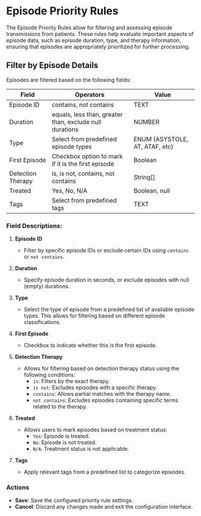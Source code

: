 # Episode Priority Rules
The Episode Priority Rules allow for filtering and assessing episode transmissions from patients. These rules help evaluate important aspects of episode data, such as episode duration, type, and therapy information, ensuring that episodes are appropriately prioritized for further processing.

## Filter by Episode Details

Episodes are filtered based on the following fields:

| Field             | Operators                                                    | Value                           |
| ----------------- | -----------------------------------------------------------  | ------------------------------- |
| Episode ID        | contains, not contains                                       | TEXT                            |
| Duration          | equals, less than, greater than, exclude null durations      | NUMBER                          |
| Type              | Select from predefined episode types                         | ENUM (ASYSTOLE, AT, ATAF, etc)  |
| First Episode     | Checkbox option to mark if it is the first episode           | Boolean                         |
| Detection Therapy | is, is not, contains, not contains                           | String[]                        |
| Treated           | Yes, No, N/A                                                 | Boolean, null                   |
| Tags              | Select from predefined tags                                  | TEXT                            |

### Field Descriptions:

1. **Episode ID**  
   - Filter by specific episode IDs or exclude certain IDs using `contains` or `not contains`.
   
2. **Duration**  
   - Specify episode duration in seconds, or exclude episodes with null (empty) durations.  
   
3. **Type**  
   - Select the type of episode from a predefined list of available episode types. This allows for filtering based on different episode classifications.

4. **First Episode**  
   - Checkbox to indicate whether this is the first episode.

5. **Detection Therapy**  
   - Allows for filtering based on detection therapy status using the following conditions:
     - `is`: Filters by the exact therapy.
     - `is not`: Excludes episodes with a specific therapy.
     - `contains`: Allows partial matches with the therapy name.
     - `not contains`: Excludes episodes containing specific terms related to the therapy.

6. **Treated**  
   - Allows users to mark episodes based on treatment status:
     - `Yes`: Episode is treated.
     - `No`: Episode is not treated.
     - `N/A`: Treatment status is not applicable.

7. **Tags**  
   - Apply relevant tags from a predefined list to categorize episodes.

### Actions

- **Save**: Save the configured priority rule settings.
- **Cancel**: Discard any changes made and exit the configuration interface.
